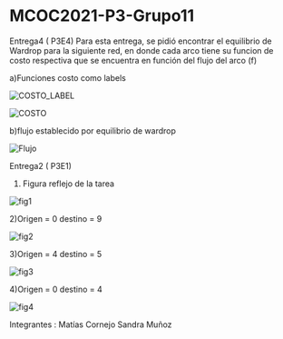 # MCOC2021-P3-Grupo11

Entrega4 ( P3E4)
Para esta entrega, se pidió encontrar el equilibrio de Wardrop para la siguiente red, en donde cada arco tiene su funcion de costo respectiva que se encuentra en función del flujo del arco (f)

a)Funciones costo como labels


![COSTO_LABEL](https://user-images.githubusercontent.com/62267612/142081918-4529f0bd-23fc-4198-9e5e-f37450237053.png)

![COSTO](https://user-images.githubusercontent.com/62267612/142081932-6883e43d-4f04-4721-a1e3-a9a5ccaf4738.png)


b)flujo establecido por equilibrio de wardrop


![Flujo](https://user-images.githubusercontent.com/62267612/142081933-61fca802-4bc5-4c76-8aaf-38c69968a580.png)


Entrega2 ( P3E1)

1) Figura reflejo de la tarea

![fig1](https://user-images.githubusercontent.com/62267612/140955083-08823e22-add9-4c1f-aa78-1fc14c99d4b2.png)

2)Origen = 0 destino = 9 

![fig2](https://user-images.githubusercontent.com/62267612/140955846-d503623b-c980-40a6-bf4c-c078ddaea951.png)


3)Origen = 4 destino = 5

![fig3](https://user-images.githubusercontent.com/62267612/140955147-1ad69ffb-a770-4a2e-aaaa-99e700e5cfac.png)

4)Origen = 0 destino = 4


![fig4](https://user-images.githubusercontent.com/62267612/140955170-17434956-1570-47bd-9bf0-ce082ba54bec.png)

Integrantes : Matías Cornejo
              Sandra Muñoz
